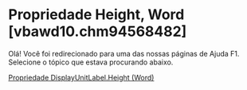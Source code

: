 
# Propriedade Height, Word [vbawd10.chm94568482]

Olá! Você foi redirecionado para uma das nossas páginas de Ajuda F1. Selecione o tópico que estava procurando abaixo.

[Propriedade DisplayUnitLabel.Height (Word)](http://msdn.microsoft.com/library/f69b85f2-c6f5-cf46-b75d-e6b96e79c3d2%28Office.15%29.aspx)
